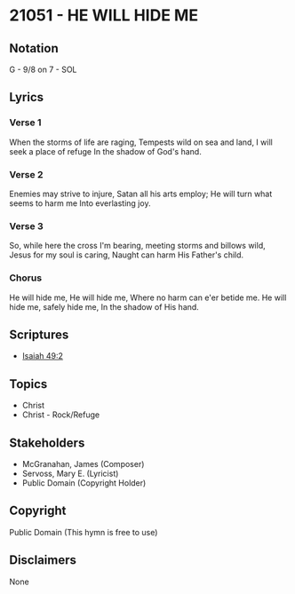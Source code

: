 # 21051 - HE WILL HIDE ME

## Notation

G - 9/8 on 7 - SOL

## Lyrics

### Verse 1

When the storms of life are raging, Tempests wild on sea and land, I will seek a place of refuge In the shadow of God's hand.

### Verse 2

Enemies may strive to injure, Satan all his arts employ; He will turn what seems to harm me Into everlasting joy.

### Verse 3

So, while here the cross I'm bearing, meeting storms and billows wild, Jesus for my soul is caring, Naught can harm His Father's child.

### Chorus

He will hide me, He will hide me, Where no harm can e'er betide me. He will hide me, safely hide me, In the shadow of His hand.



## Scriptures

- [Isaiah 49:2](https://www.biblegateway.com/passage/?search=Isaiah%2049%3A2)

## Topics

- Christ
- Christ - Rock/Refuge

## Stakeholders

- McGranahan, James (Composer)
- Servoss, Mary E. (Lyricist)
- Public Domain (Copyright Holder)

## Copyright

Public Domain
(This hymn is free to use)

## Disclaimers

None

